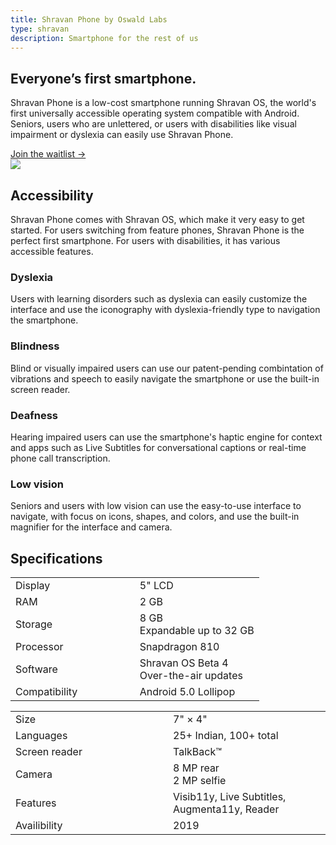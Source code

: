 ```yaml
---
title: Shravan Phone by Oswald Labs
type: shravan
description: Smartphone for the rest of us
---
```


<section class="hero big-image">
	<div class="container">
		<div class="row">
			<div class="col-md-6">
				<h1>Everyone&rsquo;s first smartphone.</h1>
				<p class="intro-para">Shravan Phone is a low-cost smartphone running Shravan OS, the world's first universally accessible operating system compatible with Android. Seniors, users who are unlettered, or users with disabilities like visual impairment or dyslexia can easily use Shravan Phone.</p>
				<div>
					<a href="#" class="btn btn-danger">Join the waitlist &rarr;</a>
				</div>
			</div>
			<div class="col-md-6 text-right">
				<img role="presentation" class="w-80" src="/images/illustrations/phone.svg">
			</div>
		</div>
	</div>
</section>
<section>
	<div class="container">
		<div class="row">
			<div class="col-md-6">
				<h2 class="mb-4">Accessibility</h2>
				<p class="mt-4 mb-4">Shravan Phone comes with <nuxt-link to="/platform/shravan/os">Shravan OS</nuxt-link>, which make it very easy to get started. For users switching from feature phones, Shravan Phone is the perfect first smartphone. For users with disabilities, it has various accessible features.</p>
			</div>
		</div>
		<div class="row mt-4">
			<div class="col-md">
				<h3 class="subheading">Dyslexia</h3>
				<p>Users with learning disorders such as dyslexia can easily customize the interface and use the iconography with dyslexia-friendly type to navigation the smartphone.</p>
			</div>
			<div class="col-md">
				<h3 class="subheading">Blindness</h3>
				<p>Blind or visually impaired users can use our patent-pending combintation of vibrations and speech to easily navigate the smartphone or use the built-in screen reader.</p>
			</div>
			<div class="col-md">
				<h3 class="subheading">Deafness</h3>
				<p>Hearing impaired users can use the smartphone's haptic engine for context and apps such as Live Subtitles for conversational captions or real-time phone call transcription.</p>
			</div>
			<div class="col-md">
				<h3 class="subheading">Low vision</h3>
				<p>Seniors and users with low vision can use the easy-to-use interface to navigate, with focus on icons, shapes, and colors, and use the built-in magnifier for the interface and camera.</p>
			</div>
		</div>
	</div>
</section>
<section>
	<div class="container">
		<h2 class="mb-4">Specifications</h2>
		<div class="row">
			<div class="col-md-6">
				<table class="table">
					<tbody>
						<tr>
							<td style="width: 50%">Display</td>
							<td>5" LCD</td>
						</tr>
						<tr>
							<td>RAM</td>
							<td>2 GB</td>
						</tr>
						<tr>
							<td>Storage</td>
							<td>8 GB<br>Expandable up to 32 GB</td>
						</tr>
						<tr>
							<td>Processor</td>
							<td>Snapdragon 810</td>
						</tr>
						<tr>
							<td>Software</td>
							<td>Shravan OS Beta 4<br>Over-the-air updates</td>
						</tr>
						<tr>
							<td>Compatibility</td>
							<td>Android 5.0 Lollipop</td>
						</tr>
					</tbody>
				</table>
			</div>
			<div class="col-md-6">
				<table class="table">
					<tbody>
						<tr>
							<td style="width: 50%">Size</td>
							<td>7" &times; 4"</td>
						</tr>
						<tr>
							<td>Languages</td>
							<td>25+ Indian, 100+ total</td>
						</tr>
						<tr>
							<td>Screen reader</td>
							<td>TalkBack&trade;</td>
						</tr>
						<tr>
							<td>Camera</td>
							<td>8 MP rear<br>2 MP selfie</td>
						</tr>
						<tr>
							<td>Features</td>
							<td>Visib11y, Live Subtitles, Augmenta11y, Reader</td>
						</tr>
						<tr>
							<td>Availibility</td>
							<td>2019</td>
						</tr>
					</tbody>
				</table>
			</div>
		</div>
	</div>
</section>
